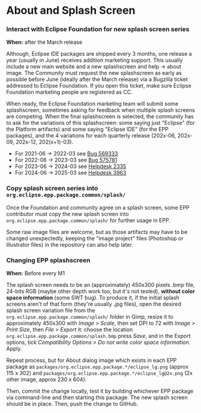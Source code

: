 # About and Splash Screen

### Interact with Eclipse Foundation for new splash screen series

**When:** after the March release

Although, Eclipse IDE packages are shipped every 3 months, one release a year (usually in June) receives addition marketing support. This usually include a new main website and a new splashscreen and help -> about image. The Community must request the new splashscreen as early as possible before June (ideally after the March release) via a Bugzilla ticket addressed to Eclipse Foundation. If you open this ticket, make sure Eclipse Foundation marketing people are registered as CC.

When ready, the Eclipse Foundation marketing team will submit some splashscreen, sometimes asking for feedback when multiple splash screens are competing. When the final splashscreen is selected, the community has to ask for the variations of this splashscreen: some saying just "Eclipse" (for the Platform artifacts) and some saying "Eclipse IDE" (for the EPP packages), and the 4 variations for each quarterly release (202x-06, 202x-09, 202x-12, 202(x+1)-03).

- For 2021-06 -> 2022-03 see [Bug 569333](https://bugs.eclipse.org/bugs/show_bug.cgi?id=569333)
- For 2022-06 -> 2023-03 see [Bug 575781](https://bugs.eclipse.org/bugs/show_bug.cgi?id=575781)
- For 2023-06 -> 2024-03 see [Helpdesk 2335](https://gitlab.eclipse.org/eclipsefdn/helpdesk/-/issues/2336)
- For 2024-06 -> 2025-03 see [Helpdesk 3963](https://gitlab.eclipse.org/eclipsefdn/helpdesk/-/issues/3963)

### Copy splash screen series into `org.eclipse.epp.package.common/splash/`

Once the Foundation and community agree on a splash screen, some EPP contributor must copy the new splash screen into `org.eclipse.epp.package.common/splash/` for further usage in EPP.

Some raw image files are welcome, but as those artifacts may have to be changed unexpectedly, keeping the "image project" files (Photoshop or Illustrator files) in the repository can also help later.

### Changing EPP splashscreen

**When:** Before every M1

The splash screen needs to be an (approximately) 450x300 pixels .bmp file, 24-bits RGB (maybe other depth work too, but it's not tested), **without color space information** (some SWT bug). To produce it, if the initial splash screens aren't of that form (they're usually .jpg files), open the desired splash screen variation file from the `org.eclipse.epp.package.common/splash/` folder in Gimp, resize it to approximately 450x300 with _Image > Scale_, then set DPI to 72 with _Image > Print Size_, then _File > Export_ it: choose the location `org.eclipse.epp.package.common/splash.bmp` press _Save_, and in the Export options, tick _Compatibility Options > Do not write color space information_. Apply.

Repeat process, but for About dialog image which exists in each EPP package as `packages/org.eclipse.epp.package.*/eclipse_lg.png` (approx 115 x 302) and `packages/org.eclipse.epp.package.*/eclipse_lg@2x.png` (2x other image, approx 230 x 604).

Then, commit the change locally, test it by building whichever EPP package via command-line and then starting this package. The new splash screen should be in place. Then, push the change to GitHub.
